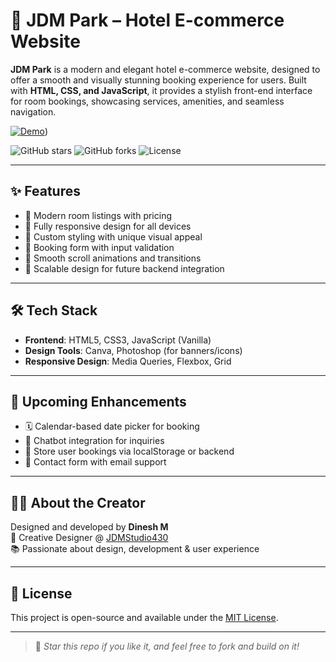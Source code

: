# 🏨 JDM Park – Hotel E-commerce Website

**JDM Park** is a modern and elegant hotel e-commerce website, designed to offer a smooth and visually stunning booking experience for users. Built with **HTML, CSS, and JavaScript**, it provides a stylish front-end interface for room bookings, showcasing services, amenities, and seamless navigation.

[![Demo](https://img.shields.io/badge/demo-Experience%20Our%20Work-brightgreen)](https://jdm-park.netlify.app/))


![GitHub stars](https://img.shields.io/github/stars/dineshit27/JDM-Park430?style=social)
![GitHub forks](https://img.shields.io/github/forks/dineshit27/JDM-Park430?style=social)
![License](https://img.shields.io/github/license/dineshit27/JDM-Park430style=social)

---

## ✨ Features

- 🛌 Modern room listings with pricing
- 📱 Fully responsive design for all devices
- 🎨 Custom styling with unique visual appeal
- 🧾 Booking form with input validation
- 🔄 Smooth scroll animations and transitions
- 🧠 Scalable design for future backend integration

---

## 🛠 Tech Stack

- **Frontend**: HTML5, CSS3, JavaScript (Vanilla)
- **Design Tools**: Canva, Photoshop (for banners/icons)
- **Responsive Design**: Media Queries, Flexbox, Grid

---

## 🚧 Upcoming Enhancements

- 🗓️ Calendar-based date picker for booking
- 💬 Chatbot integration for inquiries
- 💾 Store user bookings via localStorage or backend
- 📩 Contact form with email support

---

## 🙋‍♂️ About the Creator

Designed and developed by **Dinesh M**  
🎨 Creative Designer @ [JDMStudio430](https://github.com/yourgithubusername)  
📚 Passionate about design, development & user experience

---

## 📄 License

This project is open-source and available under the [MIT License](LICENSE).

---

> 🌟 *Star this repo if you like it, and feel free to fork and build on it!*
